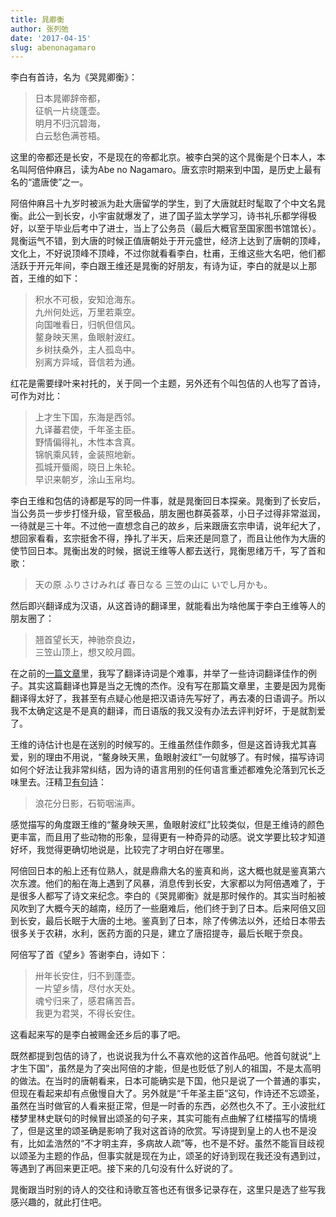 ```yaml
---
title: 晁卿衡
author: 张列弛
date: '2017-04-15'
slug: abenonagamaro
---
```


李白有首诗，名为《哭晁卿衡》：

> 日本晁卿辞帝都，  
征帆一片绕蓬壶。  
明月不归沉碧海，  
白云愁色满苍梧。

这里的帝都还是长安，不是现在的帝都北京。被李白哭的这个晁衡是个日本人，本名叫阿倍仲麻吕，读为Abe no Nagamaro。唐玄宗时期来到中国，是历史上最有名的“遣唐使”之一。

阿倍仲麻吕十九岁时被派为赴大唐留学的学生，到了大唐就赶时髦取了个中文名晁衡。此公一到长安，小宇宙就爆发了，进了国子监太学学习，诗书礼乐都学得极好，以至于毕业后考中了进士，当上了公务员（最后大概官至国家图书馆馆长）。晁衡运气不错，到大唐的时候正值唐朝处于开元盛世，经济上达到了唐朝的顶峰，文化上，不好说顶峰不顶峰，不过你就看看李白，杜甫，王维这些大名吧，他们都活跃于开元年间，李白跟王维还是晁衡的好朋友，有诗为证，李白的就是以上那首，王维的如下：

> 积水不可极，安知沧海东。  
九州何处远，万里若乘空。  
向国唯看日，归帆但信风。  
鳌身映天黑，鱼眼射波红。  
乡树扶桑外，主人孤岛中。  
别离方异域，音信若为通。

红花是需要绿叶来衬托的，关于同一个主题，另外还有个叫包佶的人也写了首诗，可作为对比：

> 上才生下国，东海是西邻。  
九译蕃君使，千年圣主臣。  
野情偏得礼，木性本含真。  
锦帆乘风转，金装照地新。  
孤城开蜃阁，晓日上朱轮。  
早识来朝岁，涂山玉帛均。

李白王维和包佶的诗都是写的同一件事，就是晁衡回日本探亲。晁衡到了长安后，当公务员一步步打怪升级，官至极品，朋友圈也群英荟萃，小日子过得非常滋润，一待就是三十年。不过他一直想念自己的故乡，后来跟唐玄宗申请，说年纪大了，想回家看看，玄宗挺舍不得，挣扎了半天，后来还是同意了，而且让他作为大唐的使节回日本。晁衡出发的时候，据说王维等人都去送行，晁衡思绪万千，写了首和歌：

> 天の原 ふりさけみれば 春日なる 三笠の山に いでし月かも。

然后即兴翻译成为汉语，从这首诗的翻译里，就能看出为啥他属于李白王维等人的朋友圈了：

 > 翘首望长天，神驰奈良边，   
 三笠山顶上，想又皎月圆。
 
在之前的[一篇文章](https://www.liechi.org/cn/2017/03/translation/)里，我写了翻译诗词是个难事，并举了一些诗词翻译佳作的例子。其实这篇翻译也算是当之无愧的杰作。没有写在那篇文章里，主要是因为晁衡翻译得太好了，我甚至有点疑心他是把汉语诗先写好了，再去凑的日语调子。所以我不太确定这是不是真的翻译，而日语版的我又没有办法去评判好坏，于是就割爱了。

王维的诗估计也是在送别的时候写的。王维虽然佳作颇多，但是这首诗我尤其喜爱，别的理由不用说，“鳌身映天黑，鱼眼射波红”一句就够了。有时候，描写诗词如何个好法让我非常纠结，因为诗的语言用别的任何语言重述都难免沦落到冗长乏味里去。汪精卫[有句诗](https://www.liechi.org/cn/2017/04/tears_under_the_moon/)：

> 浪花分日影，石筍咽湍声。

感觉描写的角度跟王维的“鳌身映天黑，鱼眼射波红”比较类似，但是王维诗的颜色更丰富，而且用了些动物的形象，显得更有一种奇异的动感。说文学要比较才知道好坏，我觉得更确切地说是，比较完了才明白好在哪里。

阿倍回日本的船上还有位熟人，就是鼎鼎大名的鉴真和尚，这大概也就是鉴真第六次东渡。他们的船在海上遇到了风暴，消息传到长安，大家都以为阿倍遇难了，于是很多人都写了诗文来纪念。李白的《哭晁卿衡》就是那时候作的。其实当时船被风吹到了大概今天的越南，经历了一些磨难后，他们终于到了日本。后来阿倍又回到长安，最后长眠于大唐的土地。鉴真到了日本，除了传佛法以外，还给日本带去很多关于农耕，水利，医药方面的只是，建立了唐招提寺，最后长眠于奈良。

阿倍写了首《望乡》答谢李白，诗如下：

> 卅年长安住，归不到蓬壶。  
一片望乡情，尽付水天处。  
魂兮归来了，感君痛苦吾。  
我更为君哭，不得长安住。

这看起来写的是李白被赐金还乡后的事了吧。

既然都提到包佶的诗了，也说说我为什么不喜欢他的这首作品吧。他首句就说“上才生下国”，虽然是为了突出阿倍的才能，但是也贬低了别人的祖国，不是太高明的做法。在当时的唐朝看来，日本可能确实是下国，他只是说了一个普通的事实，但现在看起来却有点傲慢自大了。另外就是“千年圣主臣”这句，作诗还不忘颂圣，虽然在当时做官的人看来挺正常，但是一时香的东西，必然也久不了。王小波批红楼梦里林史联句的时候冒出颂圣的句子来，其实可能有点曲解了红楼描写的情境了，但是这里的颂圣确是影响了我对这首诗的欣赏。写诗提到皇上的人也不是没有，比如孟浩然的“不才明主弃，多病故人疏”等，也不是不好。虽然不能盲目歧视以颂圣为主题的作品，但事实就是现在为止，颂圣的好诗到现在我还没有遇到过，等遇到了再回来更正吧。接下来的几句没有什么好说的了。

晁衡跟当时别的诗人的交往和诗歌互答也还有很多记录存在，这里只是选了些写我感兴趣的，就此打住吧。


















